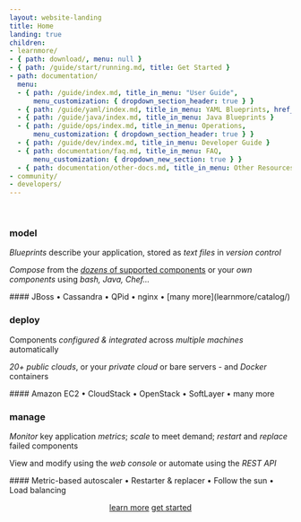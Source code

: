 ```yaml
---
layout: website-landing
title: Home
landing: true
children:
- learnmore/
- { path: download/, menu: null }
- { path: /guide/start/running.md, title: Get Started }
- path: documentation/
  menu:
  - { path: /guide/index.md, title_in_menu: "User Guide", 
      menu_customization: { dropdown_section_header: true } }
  - { path: /guide/yaml/index.md, title_in_menu: YAML Blueprints, href_path: /guide/yaml/creating-yaml.md }
  - { path: /guide/java/index.md, title_in_menu: Java Blueprints }
  - { path: /guide/ops/index.md, title_in_menu: Operations,
      menu_customization: { dropdown_section_header: true } }
  - { path: /guide/dev/index.md, title_in_menu: Developer Guide }
  - { path: documentation/faq.md, title_in_menu: FAQ,
      menu_customization: { dropdown_new_section: true } }
  - { path: documentation/other-docs.md, title_in_menu: Other Resources }
- community/
- developers/
---
```


<div class="jumbotron">
<div id="apachebrooklynbanner">&nbsp;</div>

<div class="row">
<div class="col-md-4" markdown="1">

### model

*Blueprints* describe your application, stored as *text files* in *version control*

*Compose* from the [*dozens* of supported components](learnmore/catalog/) or your *own components* using *bash, Java, Chef...*

<div class="text-muted" markdown="1">
#### JBoss &bull; Cassandra &bull; QPid &bull; nginx &bull; [many more](learnmore/catalog/)
</div>

</div>
<div class="col-md-4" markdown="1">

### deploy

Components *configured &amp; integrated* across *multiple machines* automatically

*20+ public clouds*, or your *private cloud* or bare servers - and *Docker* containers

<div class="text-muted" markdown="1">
#### Amazon EC2 &bull; CloudStack &bull; OpenStack &bull; SoftLayer &bull; many more
</div>

</div>
<div class="col-md-4" markdown="1">

### manage

*Monitor* key application *metrics*; *scale* to meet demand; *restart* and *replace* failed components

View and modify using the *web console* or automate using the *REST API*

<div class="text-muted" markdown="1">
#### Metric-based autoscaler &bull; Restarter &amp; replacer &bull; Follow the sun &bull; Load balancing 
</div>

</div>
</div><!-- row -->

<div style="text-align: center" markdown="1">

<a class="btn btn-primary btn-lg" role="button" href="learnmore/">learn more</a>
<a class="btn btn-primary btn-lg" role="button" href="{{ site.path.guide }}/start/running.html">get started</a>

</div>

</div><!-- jumbotron -->
